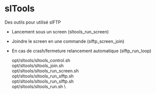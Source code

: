 # slTools
Des outils pour utilisé slFTP
* Lancement sous un screen (sltools_run_screen)
* Joindre le screen en une commande (slftp_screen_join)
* En cas de crash/fermeture relancement automatique (slftp_run_loop)


    opt/sltools/sltools_control.sh \
    opt/sltools/sltools_join.sh \
    opt/sltools/sltools_run_screen.sh \
    opt/sltools/sltools_run_slftp.sh \
    opt/sltools/sltools_run_slftp.sh \
    opt/sltools/sltools_run.sh \